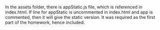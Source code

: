 In the assets folder, there is appStatic.js file, which is referenced in index.html.
If line for appStatic is uncommented in index.html and app is commented, then it will give the static version.
It was required as the first part of the homework, hence included.

